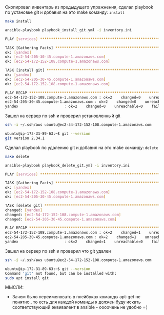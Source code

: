 Скопировал инвентарь из предыдущего упражнения, сделал playbook по установке git и добавил на это make команду: `install`

```bash
make install

ansible-playbook playbook_install_git.yml -i inventory.ini

PLAY [services] ***********************************************************************************

TASK [Gathering Facts] ****************************************************************************
ok: [yandex]
ok: [ec2-54-205-30-45.compute-1.amazonaws.com]
ok: [ec2-54-172-152-108.compute-1.amazonaws.com]

TASK [install git] ********************************************************************************
ok: [yandex]
ok: [ec2-54-205-30-45.compute-1.amazonaws.com]
ok: [ec2-54-172-152-108.compute-1.amazonaws.com]

PLAY RECAP ****************************************************************************************
ec2-54-172-152-108.compute-1.amazonaws.com : ok=2    changed=0    unreachable=0    failed=0    skipped=0    rescued=0    ignored=0
ec2-54-205-30-45.compute-1.amazonaws.com : ok=2    changed=0    unreachable=0    failed=0    skipped=0    rescued=0    ignored=0
yandex                     : ok=2    changed=0    unreachable=0    failed=0    skipped=0    rescued=0    ignored=0
```

Зашел на сервер по ssh и проверил установленный git

```bash
ssh -i ~/.ssh/aws ubuntu@ec2-54-172-152-108.compute-1.amazonaws.com

ubuntu@ip-172-31-89-63:~$ git --version
git version 2.34.1
```

Сделал playbook по удалению git и добавил на это make команду: `delete`

```bash
make delete

ansible-playbook playbook_delete_git.yml -i inventory.ini

PLAY [services] ***********************************************************************************

TASK [Gathering Facts] ****************************************************************************
ok: [yandex]
ok: [ec2-54-172-152-108.compute-1.amazonaws.com]
ok: [ec2-54-205-30-45.compute-1.amazonaws.com]

TASK [delete git] *********************************************************************************
changed: [yandex]
changed: [ec2-54-172-152-108.compute-1.amazonaws.com]
changed: [ec2-54-205-30-45.compute-1.amazonaws.com]

PLAY RECAP ****************************************************************************************
ec2-54-172-152-108.compute-1.amazonaws.com : ok=2    changed=1    unreachable=0    failed=0    skipped=0    rescued=0    ignored=0
ec2-54-205-30-45.compute-1.amazonaws.com : ok=2    changed=1    unreachable=0    failed=0    skipped=0    rescued=0    ignored=0
yandex                     : ok=2    changed=1    unreachable=0    failed=0    skipped=0    rescued=0    ignored=0
```

Зашел на сервер по ssh и проверил что git удален

```bash
ssh -i ~/.ssh/aws ubuntu@ec2-54-172-152-108.compute-1.amazonaws.com

ubuntu@ip-172-31-89-63:~$ git --version
Command 'git' not found, but can be installed with:
sudo apt install git
```

МЫСЛИ:
- Зачем было переименовать в плейбуках команды apt-get не понятно.. то есть для каждой команды я должен буду искать соответствующий эквивалент в ansible - оооочень не удобно =(

